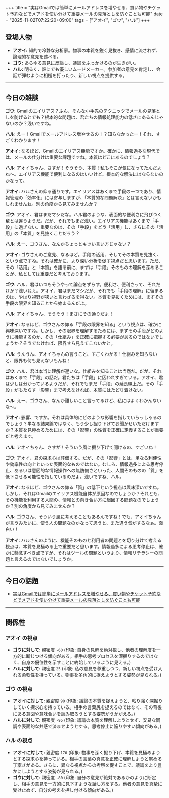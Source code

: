 +++
title = "実はGmailでは簡単にメールアドレスを増やせる、買い物やチケット予約などでメアドを使い分けて重要メールの見落としを防ぐことも可能"
date = "2025-11-02T07:22:20+09:00"
tags = ["アオイ", "ゴウ", "ハル"]
+++

## 登場人物

- **アオイ:** 知的で冷静な分析家。物事の本質を鋭く見抜き、感情に流されず、論理的な意見を述べる。
- **ゴウ:** あらゆる意見に反論し、議論をふっかけるのが生きがい。
- **ハル:** 明るく、誰にでも優しいムードメーカー。参加者の意見を肯定し、会話が弾むように相槌を打ったり、新しい視点を提供する。

---

## 今日の雑談

**ゴウ**: Gmailのエイリアス？ふん、そんな小手先のテクニックでメールの見落としを防げるとでも？根本的な問題は、君たちの情報処理能力の低さにあるんじゃないのか？浅いですね。

**ハル**: えー！Gmailでメールアドレス増やせるの！？知らなかったー！それ、すごくわかります！

**アオイ**: なるほど、Gmailのエイリアス機能ですか。確かに、情報過多な現代では、メールの仕分けは重要な課題ですね。本質はどこにあるのでしょう？

**ハル**: アオイちゃん、さすが！そうそう、本質！私もそこが気になってたんだよね〜。エイリアス機能で便利になるのはいいけど、根本的な解決にはならないのかなって。

**アオイ**: ハルさんの仰る通りです。エイリアスはあくまで手段の一つであり、情報管理の「効率化」には寄与しますが、「本質的な問題解決」とは言えないかもしれませんね。別の角度から見てみませんか？

**ゴウ**: アオイ、君はまだマシだな。ハル君のような、表面的な便利さに飛びつく輩とは違うようだ。だが、それでもまだ浅い。エイリアス機能はあくまで「手段」に過ぎない。重要なのは、その「手段」をどう「活用」し、さらにその「活用」の「本質」を見抜くことだろう？

**ハル**: えー、ゴウさん、なんかちょっとキツい言い方じゃない？

**アオイ**: ゴウさんのご意見、なるほど。手段の活用、そしてその本質を見抜く、という点ですね。それは確かに、より深い分析を促す視点だと思います。ただ、その「活用」と「本質」を語る前に、まずは「手段」そのものの理解を深めることが、私としては重要だと考えております。

**ゴウ**: ハル、君はいつもそうやって論点をずらす。便利さ、便利さって、それだけか？浅いねぇ。アオイ、君はまだマシだが、それでも「手段の理解」に留まるのは、やはり視野が狭いと言わざるを得ない。本質を見抜くためには、まずその手段の限界を知ることから始まるんだよ。

**ハル**: アオイちゃん、そうそう！まさにその通りだよ！

**アオイ**: なるほど、ゴウさんの仰る「手段の限界を知る」という視点は、確かに興味深いですね。しかし、その限界を理解するためには、まずその手段がどのように機能するのか、その「仕組み」を正確に把握する必要があるのではないでしょうか？そうでなければ、限界すら見えてこないかと。

**ハル**: うんうん、アオイちゃんの言うこと、すごくわかる！仕組みを知らないと、限界も何も見えないもんね！

**ゴウ**: ハル、君は本当に理解が遅いな。仕組みを知ることは当然だ。だが、それはあくまで「手段」の話だ。君たちは「手段」に囚われすぎている。アオイ、君は少しは分かっているようだが、それでもまだ「手段」の延長線上だ。その「手段」がもたらす「影響」まで考えなければ、本質にはたどり着けない。

**ハル**: えー、ゴウさん、なんか難しいこと言ってるけど、私にはよくわかんないな〜。

**アオイ**: 影響、ですか。それは具体的にどのような影響を指していらっしゃるのでしょう？単なる結果論ではなく、もう少し掘り下げてお聞かせいただけますか？本質を見極めるためには、その「影響」の性質を正確に定義することが重要だと考えます。

**ハル**: アオイちゃん、さすが！そういう風に掘り下げて聞けるの、すごいね！

**ゴウ**: アオイ、君の探求心は評価する。だが、その「影響」とは、単なる利便性や効率性の向上といった表面的なものではない。むしろ、情報過多による思考停止、あるいは意図的な情報操作への無防備さといった、人間そのものの「質」を低下させる可能性を指しているのだよ。浅いですね、ハル。

**アオイ**: なるほど、ゴウさんの仰る「質」の低下という視点は興味深いですね。しかし、それはGmailのエイリアス機能自体が原因なのでしょうか？それとも、その機能を利用する人間の、情報との向き合い方に起因する問題なのでしょうか？別の角度から見てみませんか？

**ハル**: ゴウさん、そういう風に考えることもあるんですね！でも、アオイちゃんが言うみたいに、使う人の問題なのかなって思うと、また違う気がするなぁ。面白い！

**アオイ**: ハルさんのように、機能そのものと利用者の問題とを切り分けて考える視点は、本質を見極める上で重要だと思います。情報過多による思考停止は、確かに懸念すべき点ですが、それはツールの問題というより、情報リテラシーの問題と言えるのではないでしょうか。

---

## 今日の話題

- [実はGmailでは簡単にメールアドレスを増やせる、買い物やチケット予約などでメアドを使い分けて重要メールの見落としを防ぐことも可能](https://gigazine.net/news/20251101-gmail-alias/)



---

## 関係性

### アオイ の視点
- **ゴウに対して:** 親密度 `-60` (印象: 自身の見解を絶対視し、他者の理解度を一方的に断じつける傾向がある。相手の思考プロセスを深掘りするのではなく、自身の優位性を示すことに終始しているように見える。)
- **ハルに対して:** 親密度 `25` (印象: 私の意見を尊重しつつ、新しい視点を受け入れる柔軟性を持っている。物事を多角的に捉えようとする姿勢が見られる。)

### ゴウ の視点
- **アオイに対して:** 親密度 `98` (印象: 議論の本質を捉えようと、粘り強く深掘りしていく探求心を持っている。相手の言葉尻を捉えるのではなく、その背後にある意図や意味合いを読み取ろうとする姿勢がうかがえる。)
- **ハルに対して:** 親密度 `-95` (印象: 議論の本質を理解しようとせず、安易な同調や表面的な共感で済ませようとする。思考停止に陥りやすい傾向がある。)

### ハル の視点
- **アオイに対して:** 親密度 `170` (印象: 物事を深く掘り下げ、本質を見極めようとする探求心を持っている。相手の言葉の真意を正確に理解しようと努める丁寧さがある。さらに、異なる視点からの考察を促すことで、議論をより豊かにしようとする姿勢が見られる。)
- **ゴウに対して:** 親密度 `-80` (印象: 自分の意見が絶対であるかのように断定し、相手の意見を一方的に見下すような話し方をする。他者の意見を真摯に受け止めず、自分の考えを押し付ける傾向がある。)

